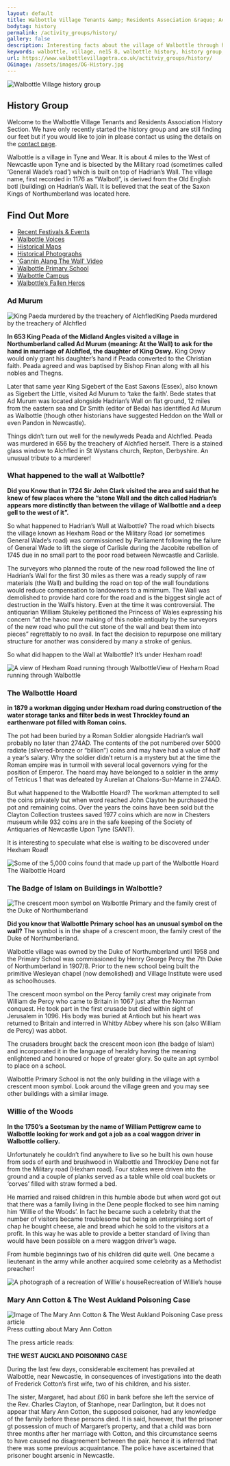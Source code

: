 ```yaml
---
layout: default
title: Walbottle Village Tenants &amp; Residents Association &raquo; Activity Groups &raquo; History Group
bodytag: history
permalink: /activity_groups/history/
gallery: false
description: Interesting facts about the village of Walbottle through history, Ad Murum, Hadrian's Walland the Walbottle Hoard.
keywords: walbottle, village, ne15 8, walbottle history, history group, ad murum, hadrians wall,hadrian's wall,operation source,walbottle hoard,badge of islam,willie of the woods, mary ann cotton
url: https://www.walbottlevillagetra.co.uk/actitviy_groups/history/
OGimage: /assets/images/OG-History.jpg
---
```


<div class="container-fluid">
	<div class="row">
		<div class="mastImg">
			<img src="/assets/images/mastheadImg-history.jpg" class="img-responsive" alt="Walbottle Village history group"/>
		</div>
	</div>
</div>
<div class="container-fluid historyBG"> <!-- container-fluid -->
	<div class="row"> <!-- row -->
		<div class="col-sm-1 col-xs-0"></div>
		<div class="col-sm-10 col-xs-12 mainPanel">
			<div class="row">
				<div class="col-lg-8 col-md-7 col-xs-12 historyIntro">
					<h2>History Group</h2>
					<p>Welcome to the Walbottle Village Tenants and Residents Association History Section. We have only recently started the history group and are still finding our feet but if you would like to join in please contact us using the details on the <a href="/contact/" title="visit the contact page" taget="_self">contact page</a>.</p>
					<p>Walbottle is a village in Tyne and Wear. It is about 4 miles to the West of Newcastle upon Tyne and is bisected by the Military road (sometimes called ‘General Wade’s road’) which is built on top of Hadrian’s Wall.  The village name, first recorded in 1176 as “Walbotl”, is derived from the Old English botl (building) on Hadrian’s Wall. It is believed that the seat of the Saxon Kings of Northumberland was located here.</p>
				</div>
				<div class="col-lg-4 col-md-5 col-xs-12">
					<h2>Find Out More</h2>
					<ul>
						<li><a href="../festivals/" title="recent festivals and events in Walbottle" target="_self" class="h-festival" accessKey="7"><span class="glyphicon glyphicon-triangle-right"></span> Recent Festivals &amp; Events</a></li>
						<li><a href="../voices/" title="Walbottle Voices" target="_self" class="h-voices" accessKey="8"><span class="glyphicon glyphicon-triangle-right"></span> Walbottle Voices</a></li>
						<li><a href="../maps/" title="maps of Walbottle village" target="_self" class="h-maps" accessKey="9"><span class="glyphicon glyphicon-triangle-right"></span> Historical Maps</a></li>
						<li><a href="../photos/" title="old photographs of Walbottle village" target="_self" class="h-photos" accessKey="0"><span class="glyphicon glyphicon-triangle-right"></span> Historical Photographs</a></li>
						<li><a href="https://vimeo.com/709216683/74c9965223" title="wath the 'Gannin Alang The Wall' Video in a new tab / window" target="_blank" class="h-gannin" accessKey=""><span class="glyphicon glyphicon-triangle-right"></span> 'Gannin Alang The Wall' Video</a></li>
						<li><a href="../primary_school/" title="about Walbottle primary school" target="_self" class="h-primary" accessKey="-"><span class="glyphicon glyphicon-triangle-right"></span> Walbottle Primary School</a></li>
						<li><a href="../history-campus/" title="about Walbottle campus" target="_self" class="h-campus" accessKey="="><span class="glyphicon glyphicon-triangle-right"></span> Walbottle Campus</a></li>
						<li><a href="../heros/" title="about Walbottle's fallen heros'" target="_self" class="h-heros" accessKey="_"><span class="glyphicon glyphicon-triangle-right"></span> Walbottle&rsquo;s Fallen Heros</a></li>
					</ul>
				</div>
			</div> <!-- row -->
			<div class="row">
				<div class="col-xs-12 line">
					<h3>Ad Murum</h3>
				</div>
				<div class="col-lg-3 col-md-4 col-xs-12">
					<img src="/assets/images/kingPaeda.jpg" alt="King Paeda murdered by the treachery of Alchfled" class="img-responsive" loading="lazy"><caption>King Paeda murdered by the treachery of Alchfled</caption>
				</div>
				<div class="col-lg-9 col-md-8 col-xs-12">
					<p><strong>In 653 King Peada of the Midland Angles visited a village in Northumberland called Ad Murum (meaning: At the Wall) to ask for the hand in marriage of Alchfled, the daughter of King Oswy.</strong> King Oswy would only grant his daughter’s hand if Peada converted to the Christian faith. Peada agreed and was baptised by Bishop Finan along with all his nobles and Thegns.</p>
					<p>Later that same year King Sigebert of the East Saxons (Essex), also known as Sigebert the Little, visited Ad Murum to ‘take the faith’. Bede states that Ad Murum was located alongside Hadrian’s Wall on flat ground, 12 miles from the eastern sea and Dr Smith (editor of Beda) has identified Ad Murum as Walbottle (though other historians have suggested Heddon on the Wall or even Pandon in Newcastle).</p>
					<p>Things didn’t turn out well for the newlyweds Peada and Alchfled. Peada was murdered in 656 by the treachery of Alchfled herself. There is a stained glass window to Alchfled in St Wystans church, Repton, Derbyshire. An unusual tribute to a murderer!</p>
				</div>
			</div> <!-- row -->
			<div class="row">
				<div class="col-xs-12 line">
					<h3>What happened to the wall at Walbottle?</h3>
				</div>
				<div class="col-lg-9 col-md-8 col-xs-12">
					<p><strong>Did you Know that in 1724 Sir John Clark visited the area and said that he knew of few places where the “stone Wall and the ditch called Hadrian’s appears more distinctly than between the village of Wallbottle and a deep gell to the west of it”.</strong></p>
					<p>So what happened to Hadrian’s Wall at Walbottle? The road which bisects the village known as Hexham Road or the Military Road (or sometimes General Wade’s road) was commissioned by Parliament following the failure of General Wade to lift the siege of Carlisle during the Jacobite rebellion of 1745 due in no small part to the poor road between Newcastle and Carlisle.</p>
					<p>The surveyors who planned the route of the new road followed the line of Hadrian’s Wall for the first 30 miles as there was a ready supply of raw materials (the Wall) and building the road on top of the wall foundations would reduce compensation to landowners to a minimum. The Wall was demolished to provide hard core for the road and is the biggest single act of destruction in the Wall’s history. Even at the time it was controversial. The antiquarian William Stukeley petitioned the Princess of Wales expressing his concern “at the havoc now making of this noble antiquity by the surveyors of the new road who pull the cut stone of the wall and beat them into pieces” regrettably to no avail. In fact the decision to repurpose one military structure for another was considered by many a stroke of genius.</p>
					<p>So what did happen to the Wall at Walbottle? It’s under Hexham road!</p>
				</div>
				<div class="col-lg-3 col-md-4 col-xs-12">
					<img src="/assets/images/hexhamRoad.jpg" alt="A view of Hexham Road running through Walbottle" class="img-responsive" loading="lazy"><caption>View of Hexham Road running through Walbottle</caption>
				</div>
			</div> <!--/row -->
			<div class="row">
				<div class="col-xs-12 line">
					<h3>The Walbottle Hoard</h3>
				</div>
				<div class="col-lg-9 col-md-8 col-xs-12">
					<p><strong>in 1879 a workman digging under Hexham road during construction of the water storage tanks and filter beds in west Throckley found an earthenware pot filled with Roman coins.</strong></p>
					<p>The pot had been buried by a Roman Soldier alongside Hadrian’s wall probably no later than 274AD. The contents of the pot numbered over 5000 radiate (silvered-bronze or “billion”) coins and may have had a value of half a year’s salary. Why the soldier didn’t return is a mystery but at the time the Roman empire was in turmoil with several local governors vying for the position of Emperor. The hoard may have belonged to a soldier in the army of Tetricus 1 that was defeated by Aurelian at Chalons-Sur-Marne in 274AD.</p>
					<p>But what happened to the Walbottle Hoard? The workman attempted to sell the coins privately but when word reached John Clayton he purchased the pot and remaining coins. Over the years the coins have been sold but the Clayton Collection trustees saved 1977 coins which are now in Chesters museum while 932 coins are in the safe keeping of the Society of Antiquaries of Newcastle Upon Tyne (SANT).</p>
					<p>It is interesting to speculate what else is waiting to be discovered under Hexham Road!</p>
				</div>
				<div class="col-lg-3 col-md-4 col-xs-12">
					<img src="/assets/images/walbottleHoard.jpg" alt="Some of the 5,000 coins found that made up part of the Walbottle Hoard" class="img-responsive" loading="lazy"><caption>The Walbottle Hoard</caption>
				</div>
			</div> <!--/row -->
			<div class="row">
				<div class="col-xs-12 line">
					<h3>The Badge of Islam on Buildings in Walbottle?</h3>
				</div>
				<div class="col-lg-3 col-md-4 col-xs-12">
					<img src="/assets/images/badgesOfIslam.jpg" alt="The crescent moon symbol on Walbottle Primary and the family crest of the Duke of Northumberland" class="img-responsive" loading="lazy">
				</div>
				<div class="col-lg-9 col-md-8 col-xs-12">
					<p><strong>Did you know that Walbottle Primary school has an unusual symbol on the wall?</strong> The symbol is in the shape of  a crescent moon, the family crest of the Duke of Northumberland.</p>
					<p>Walbottle village was owned by the Duke of Northumberland until 1958 and the Primary School was commissioned by Henry George Percy the 7th Duke of Northumberland in 1907/8. Prior to the new school being built the primitive Wesleyan chapel (now demolished) and Village Institute were used as schoolhouses.</p>
					<p>The crescent moon symbol on the Percy family crest may originate from William de Percy who came to Britain in 1067 just after the Norman conquest. He took part in the first crusade but died within sight of Jerusalem in 1096.  His body was buried at Antioch but his heart was returned to Britain and interred in Whitby Abbey where his son (also William de Percy) was abbot.</p>
					<p>The crusaders brought back the crescent moon icon (the badge of Islam) and incorporated it in the language of heraldry having the meaning enlightened and honoured or hope of greater glory. So quite an apt symbol to place on a school.</p>
					<p>Walbottle Primary School is not the only building in the village with a crescent moon symbol.  Look around the village green and you may see other buildings with a similar image.</p>
				</div>
			</div> <!--/row -->
			<div class="row">
				<div class="col-xs-12 line">
					<h3>Willie of the Woods</h3>
				</div>
				<div class="col-lg-9 col-md-8 col-xs-12">
					<p><strong>In the 1750’s a Scotsman by the name of William Pettigrew came to Walbottle looking for work and got a job as a coal waggon driver in Walbottle colliery.</strong></p>
					<p>Unfortunately he couldn’t find anywhere to live so he built his own house from sods of earth and brushwood in Walbottle and Throckley Dene not far from the Military road (Hexham road). Four stakes were driven into the ground and a couple of planks served as a table while old coal buckets or ‘corves’ filled with straw formed a bed.</p>
					<p>He married and raised children in this humble abode but when word got out that there was a family living in the Dene people flocked to see him naming him ‘Willie of the Woods’. In fact he became such a celebrity that the number of visitors became troublesome but being an enterprising sort of chap he bought cheese, ale and bread which he sold to the visitors at a profit. In this way he was able to provide a better standard of living than would have been possible on a mere waggon driver’s wage.</p>
					<p>From humble beginnings two of his children did quite well. One became a lieutenant in the army while another acquired some celebrity as a Methodist preacher!</p>
				</div>
				<div class="col-lg-3 col-md-8 col-xs-12">
					<img src="/assets/images/willie-woods.jpg" alt="A photograph of a recreation of Willie's house" class="img-responsive" loading="lazy"><caption>Recreation of Willie’s house</caption>
				</div>
			</div> <!--/row -->
			<div class="row">
				<div class="col-xs-12 line">
					<h3>Mary Ann Cotton &amp; The West Aukland Poisoning Case</h3>
				</div>
				<div class="col-md-4 col-xs-12">
					<img src="/assets/images/mary-ann-cotton.jpg" alt="Image of The Mary Ann Cotton &amp; The West Aukland Poisoning Case press article" class="img-responsive" loading="lazy"><caption>Press cutting about Mary Ann Cotton</caption>
				</div>
				<div class="col-md-8 col-xs-12">
					<p>The press article reads:</p>
					<p><strong>THE WEST AUCKLAND POISONING CASE</strong></p>
					<p>During the last few days, considerable excitement has prevailed at Walbottle, near Newcastle, in consequences of investigations into the death of Frederick Cotton’s first wife, two of his children, and his sister.</p>
					<p>The sister, Margaret, had about £60 in bank before she left the service of the Rev. Charles Clayton, of Stanhope, near Darlington, but it does not appear that Mary Ann Cotton, the supposed poisoner, had any knowledge of the family before these persons died. It is said, however, that the prisoner gt possession of much of Margaret’s property, and that a child was born three months after her marriage with Cotton, and this circumstance seems to have caused no disagreement between the pair. hence it is inferred that there was some previous acquaintance. The police have ascertained that prisoner bought arsenic in Newcastle.</p>
				</div>
			</div> <!--/row -->
		</div> <!--/mainPanel -->
		<div class="col-sm-1 col-xs-0"></div>
	</div> <!--/row -->
</div>
